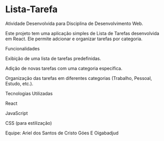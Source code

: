 # Lista-Tarefa

Atividade Desenvolvida para Disciplina de Desenvolvimento Web.

Este projeto tem uma aplicação simples de Lista de Tarefas desenvolvida em React. Ele permite adcionar e organizar tarefas por categoria.

Funcionalidades

Exibição de uma lista de tarefas predefinidas.

Adição de novas tarefas com uma categoria específica.

Organização das tarefas em diferentes categorias (Trabalho, Pessoal, Estudo, etc.).

Tecnologias Utilizadas

React

JavaScript 

CSS (para estilização)

Equipe: Ariel dos Santos de Cristo Góes E Oigabadjud